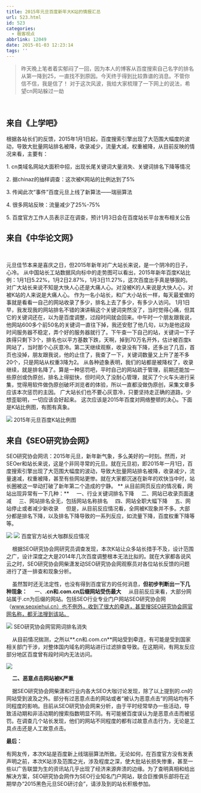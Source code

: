 ```yaml
---
title: 2015年元旦百度新年大K站的情报汇总
url: 523.html
id: 523
categories:
  - 极客视点
abbrlink: 12049
date: 2015-01-03 12:23:14
tags: ''
---
```


> 昨天晚上笔者着实郁闷了一回，因为本人的博客从百度搜索自己名字的排名从第一降到25，一直找不到原因。今天终于得到比较靠谱的消息。不管你信不信，我是信了！ 对于这次风波，我给大家梳理了一下网上的说法，希望cn网站躲过一劫 

 

来自《上学吧》
-------

根据各站长们的反馈，2015年1月1日起，百度搜索引擎出现了大范围大幅度的波动，导致大批量网站排名被降，收录减少，流量大减，权重被降，从目前反映的情况来看，主要有：

1\. cn类域名网站大面积中招，出现长尾关键词大量消失、关键词排名下降等情况

2\. 据chinaz的抽样调查：这次被K网站的比例达到了5%

3\. 传闻此次“事件”百度元旦上线了新算法——瑞丽算法

4\. 很多网站反映：流量减少了25%-75%

5\. 百度官方工作人员表示正在调查，预计1月3日会在百度站长平台发布相关公告

来自《中华论文网》
---------

 

元旦佳节本来是喜庆之日，但2015年新年对广大站长来说，是一个阴冷的日子，心冷。 从中国站长工站数据风向标中的走势图可以看出，2015年新年百度K站比例：1月1日5.22%，1月2日2.87%，1月3日11.27%，这次百度出手真是够狠的。对广大站长来说不知是大快人心还是大痛人心。对没被K的人来说是大快人心，对被K站的人来说是大痛人心。 作为一名小站长，和广大小站长一样，每天最爱做的事就是看看一自己的网站收录了多少，排名上去了多少，有多少人访问。 1月1日早，我发现我的网站排名不错的演讲稿这个关键词突然没了，当时觉得心痛，但其它的关键词还在，以为是百度调整，过段时间就会回来。中午时一个朋友跟我说，他网站600多个前50名的关键词一直往下掉，我还安慰了他几句，以为是他这段时间服务器不稳定，弄个好的服务器就行了。下午查一下自己的站，关键词一下子跌得只剩下3个，排名也以平方基数下跌，天啊，掉到70万名开外，估计被百度k网站了，当时那个心灰意冷。第二天继续观察，收录没有下降，还多出了几百，首页也没掉，朋友跟我说，他的止住了，我查了一下，关键词数量又上升了差不多20个，只是网站从权重3降为2。 从各种迹象表明，我们的站都是被降权了，收录继续，就是排名降了。算是一种惩罚吧，平时自己的网站疏于管理，前期还能加一些原创或伪原创，排名上得挺快，但时间久了没耐心管理，就买了个火车头进行采集，觉得用软件做伪原创破坏浏览者的体验，所以一直都没做伪原创，采集文章多应该本次惩罚的主因。 广大站长们也不要心灰意冷，只要坚持走正确的道路，少想歪聪明，一切应该会好起来。 这次应该是2015年百度对网络整顿的决心。下面是K站比例图，有图有真象。

![](http://baiyuan.wang/wp-content/uploads/2015/01/20150103111244_66121.gif) 2015年元旦百度K站比例图

来自《SEO研究协会网》
------------

SEO研究协会网讯：2015年元旦，新年新气象，多么美好的一时刻。然而，对SEOer和站长来说，这是个非同寻常的元旦。就在元旦初，即2015年一月1日，百度搜索引擎出现了大范围大幅度的波动，导致大批量网站排名被降，收录减少，流量速减，权重被降，甚至有些网站更惨。就在大家都沉迷在新年的欢快当中时，站长圈被这一举动打破了新年第二个造成的宁静。 ** 从目前网页反应的情况看，网站出现异常有一下几种：**     一、行业关键词排名下降     二、网站已收录页面速减     三、网站排名全无，包括网站名称排名     四、网站全职大幅下降     五、网站停止或者减少新收录     但是，从目前反应情况看，全网被K现象并不多。大部分都是排名下降，以及排名下降导致的一系列反应，如流量下降，百度权重下降等等。

[![](http://www.seoxiehui.cn/data/attachment/portal/201501/03/140452z24s58bq5zrehqnx.png)](http://www.seoxiehui.cn/data/attachment/portal/201501/03/140452z24s58bq5zrehqnx.png) [![](http://www.seoxiehui.cn/data/attachment/portal/201501/03/142141iear55m15lzz5vi0.png)](http://www.seoxiehui.cn/data/attachment/portal/201501/03/142141iear55m15lzz5vi0.png) 百度官方站长大咖群反应情况

    根据SEO研究协会网研究员调查发现，本次K站让众多站长措手不及，设计范围之广，设计深度之大是2014年几次百度调整根本无法比拟的。就在大家都各说风云之时，SEO研究协会网柴潇发动SEO研究协会网观察员对各位站长反馈的问题进行了逐一排查和现象分析。

    虽然暂时还无法定性，也没有得到百度官方的任何消息，**但初步判断出一下几种现象：**     一、**.cn和.com.cn后缀网站受伤最大**     从目前反应来看，大部分网站属于.cn为后缀的网站。包括SEO行业专业门户网站SEO研究协会网（www.seoxiehui.cn）也不例外，收到了很大的牵连，甚至搜SEO研究协会网官网名称，都无法搜到该站。

[![](http://www.seoxiehui.cn/data/attachment/portal/201501/03/140358oyr9z9dozjwsd06h.png)](http://www.seoxiehui.cn/data/attachment/portal/201501/03/140358oyr9z9dozjwsd06h.png) SEO研究协会网官网词排名消失

    从目前情况揣测，之所以**.cn和.com.cn**网站受到牵连，有可能是受到国家相关部门干涉，对整体国内域名的网站进行过滤排查导致。在这期间，有网友反应部分地区百度曾有段时间内无法访问。

[![](http://www.seoxiehui.cn/data/attachment/portal/201501/03/142352r3xnxsxnnonx8xpd.jpg)](http://www.seoxiehui.cn/data/attachment/portal/201501/03/142352r3xnxsxnnonx8xpd.jpg)

    **二、恶意点击网站被K严重**

    据SEO研究协会网柴潇和行业内各大SEO大咖讨论发现，除了以上提到的.cn的网站受到波及之外。部分有过恶意点击的网站或者“被认为恶意点击”的网站均有不同程度的影响。目前从SEO研究协会网来分析，由于平时经常举办一些活动，导致活动期和非活动期的搜索指数明显不同。有可能被百度误认为是恶意点击而被惩罚。在调查几个站长发现，他们的网站不同程度的都有过故意点击行为，无论是工具点击还是人工故意点击。

**最后：**

有网友传，本次K站是百度新上线瑞丽算法所致。无论如何，在百度官方没有发表声明之前，本次K站涉及范围之光，涉及程度之深，使大批站长损失惨重，甚至一些以广告联盟为生的资讯站几乎出现了经济来源奔溃的边缘。为了查明真相和给出解决方案，SEO研究协会网作为SEO行业知名门户网站，联合巨推俱乐部将在近期举办“2015黑色元旦SEO研讨会”，请涉及到的站长积极参加。